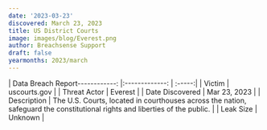 ```yaml
---
date: '2023-03-23'
discovered: March 23, 2023
title: US District Courts
image: images/blog/Everest.png
author: Breachsense Support
draft: false
yearmonths: 2023/march
---
```


| Data Breach Report------------:     |:-------------:    | :-----:|
| Victim      | uscourts.gov      | 
| Threat Actor      | Everest      | 
| Date Discovered      | Mar 23, 2023      | 
| Description      | The U.S. Courts, located in courthouses across the nation, safeguard the constitutional rights and liberties of the public.      | 
| Leak Size      | Unknown      | 

